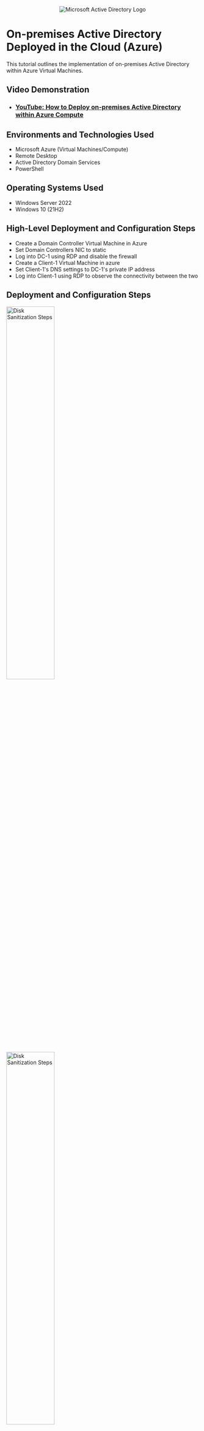 <p align="center">
<img src="https://i.imgur.com/pU5A58S.png" alt="Microsoft Active Directory Logo"/>
</p>

<h1>On-premises Active Directory Deployed in the Cloud (Azure)</h1>
This tutorial outlines the implementation of on-premises Active Directory within Azure Virtual Machines.<br />

<h2>Video Demonstration</h2>

- ### [YouTube: How to Deploy on-premises Active Directory within Azure Compute](https://youtu.be/EQpU-NxvcaM?si=PfNa4UWkI1welb4X)

<h2>Environments and Technologies Used</h2>

- Microsoft Azure (Virtual Machines/Compute)
- Remote Desktop
- Active Directory Domain Services
- PowerShell

<h2>Operating Systems Used </h2>

- Windows Server 2022
- Windows 10 (21H2)

<h2>High-Level Deployment and Configuration Steps</h2>

- Create a Domain Controller Virtual Machine in Azure
- Set Domain Controllers NIC to static
- Log into DC-1 using RDP and disable the firewall
- Create a Client-1 Virtual Machine in azure
- Set Client-1's DNS settings to DC-1's private IP address
- Log into Client-1 using RDP to observe the connectivity between the two

<h2>Deployment and Configuration Steps</h2>

<p>
<img src="https://i.imgur.com/xMnPqex.png" height="50%" width="50%" alt="Disk Sanitization Steps"/>
<img src="https://i.imgur.com/uF5Mlio.png" height="50%" width="50%" alt="Disk Sanitization Steps"/>
</p>
<p>
The first step in setting up Active Directory is to create a Domain Controller virtual machine. Make sure to put it in "Windows server 2022 Datacenter Azure Edition". After creation of the VM you want to set the Private IP address to static.. this makes sure the IP address stays the same no matter how many times it gets refreshed or restarted. This is done because later in the lab, the DNS server for Client-1's VM needs to be the DC's private IP address for communication purposes (so the domain we create can be found).
</p>
<br />

<p>
<img src="https://i.imgur.com/pN0fpbl.png" height="50%" width="50%" alt="Disk Sanitization Steps"/>
<img src="https://i.imgur.com/F1V1EVr.png" height="50%" width="50%" alt="Disk Sanitization Steps"/>
</p>
<p>
Next in order to make sure the VM's can communicate with eachother, the DC's firewall needs to be deactivated. To do this, right click the windows logo at the bottom right and type "wf.msc" this opens the windows firewall stuff. Now click "windows defender firewall properties". Turn off the firewall for the first three tabs.
</p>
<br />

<p>
<img src="https://i.imgur.com/hpynVvf.png" height="50%" width="50%" alt="Disk Sanitization Steps"/>
<img src="https://i.imgur.com/mgSgB6B.png" height="50%" width="50%" alt="Disk Sanitization Steps"/>
<img src="https://i.imgur.com/Eo6OBOI.png" height="50%" width="50%" alt="Disk Sanitization Steps"/>
</p>
<p>
Now that the firewall is deactivated, Active Directory needs to be installed. To do this go to "server manager" from within the DC and click on "add roles and features", it will pop up another window where you click next until you get to "server roles". From there click the check box next to "Active Directory Domain Services". Then click "add roles". All thats left is to click next to the end of the pop-up, and click install.
</p>
<br />

<p>
<img src="https://i.imgur.com/Thpn1Xm.png" height="50%" width="50%" alt="Disk Sanitization Steps"/>
<img src="https://i.imgur.com/nuEDAYL.png" height="50%" width="50%" alt="Disk Sanitization Steps"/>
<img src="https://i.imgur.com/OAFxXS7.png" height="50%" width="50%" alt="Disk Sanitization Steps"/>
<img src="https://i.imgur.com/REw4FoF.png" height="50%" width="50%" alt="Disk Sanitization Steps"/>
<img src="https://i.imgur.com/fmroHdh.png" height="50%" width="50%" alt="Disk Sanitization Steps"/>
</p>
<p>
After installing Active Directoy Domain Services it needs to be configured, so first; click on the small flag at the top right and click "promote this server to a Domain Controller". It will pop up another window. From there click on "create a new forest" then name it "mydomain.com" for this labs purposes. Click next and then uncheck the "create DNS delegation" box. After that click next until "prerequesites check", then press install. After this step, anytime you login to the Domain Controller, you need to specify the domain in the username slot. For example the username for the VM is "labuser" so it would now need to be "mydomain.com\labuser".
</p>
<br />

<p>
<img src="https://i.imgur.com/n3Bhivm.png" height="50%" width="50%" alt="Disk Sanitization Steps"/>
<img src="https://i.imgur.com/fsWX9Kt.png" height="50%" width="50%" alt="Disk Sanitization Steps"/>
</p>
<p>
Now that the DC and active directory is setup, create a new VM camed client one running windows 10 (anything over 2vcpus is fine). After creation click on the client-1 Vm and go to dns servers under network settings. From there click custom and put the DNS server as DC-1's private IP address. This is why DC-1's IP address was changed to static earlier.
</p>
<br />
